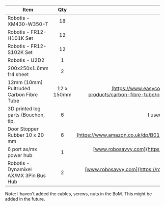 | Item          | Qty           | potential supplier  |
| ------------- |:-------------:| -----:|
| Robotis - XM430-W350-T      | 18 | [en.robotis.com](http://en.robotis.com/shop_en/item.php?it_id=902-0124-000)|
| Robotis - FR12-H101K Set | 12 | [en.robotis.com](http://en.robotis.com/shop_en/item.php?it_id=903-0239-000)|
| Robotis - FR12-S102K Set | 12 | [en.robotis.com](http://en.robotis.com/shop_en/item.php?it_id=903-0242-000)|
| Robotis - U2D2 | 1 | [en.robotis.com](http://en.robotis.com/shop_en/item.php?it_id=902-0132-000)|
| 200x250x1.6mm fr4 sheet    | 2      |   I used [gaatech](https://www.gaatech.com) to cut the body fames  |
| 12mm (10mm) Pultruded Carbon Fibre Tube | 12 x 150mm     |   [www.easycomposites.co.uk](https://www.easycomposites.co.uk/#!/cured-carbon-fibre-products/carbon-fibre-tube/pultruded-carbon-fibre-tube/pultruded-carbon-fibre-tube-12mm-10mm.html)|
| 3D printed leg parts (Bouchon, tip,  | 6 | I used [Sculpteo's glass-filled-nylon-material](https://www.sculpteo.com/en/materials/sls-material/glass-filled-nylon-material/) |
| Door Stopper Rubber 10 x 20 mm |6| [www.amazon.co.uk](https://www.amazon.co.uk/dp/B01LET5XLG/ref=cm_sw_em_r_mt_dp_U_4--REbQNRPA9A )|
| 6 port ax/mx power hub | 1 | [www.robosavvy.com](https://robosavvy.com/store/6-port-ax-mx-power-hub.html)|
| Robotis - Dynamixel AX/MX 3Pin Bus Hub | 2 | [www.robosavvy.com](https://robosavvy.com/store/robotis-dynamixel-ax-mx-3pin-bus-hub.html|

Note: I haven't added the cables, screws, nuts in the BoM. This might be added in the future. 
